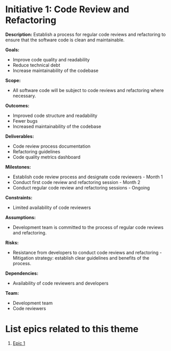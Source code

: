 # Initiative 1: Code Review and Refactoring
**Description:** Establish a process for regular code reviews and refactoring to ensure that the software code is clean and maintainable.

**Goals:**
- Improve code quality and readability
- Reduce technical debt
- Increase maintainability of the codebase

**Scope:**
- All software code will be subject to code reviews and refactoring where necessary.

**Outcomes:**
- Improved code structure and readability
- Fewer bugs
- Increased maintainability of the codebase

**Deliverables:**
- Code review process documentation
- Refactoring guidelines
- Code quality metrics dashboard

**Milestones:**
- Establish code review process and designate code reviewers - Month 1
- Conduct first code review and refactoring session - Month 2
- Conduct regular code review and refactoring sessions - Ongoing

**Constraints:**
- Limited availability of code reviewers

**Assumptions:**
- Development team is committed to the process of regular code reviews and refactoring.

**Risks:**
- Resistance from developers to conduct code reviews and refactoring - Mitigation strategy: establish clear guidelines and benefits of the process.

**Dependencies:**
- Availability of code reviewers and developers

**Team:**
- Development team
- Code reviewers

# List epics related to this theme
1. [Epic 1](epics/epic_code_review.md)

